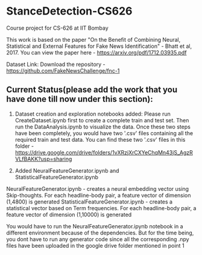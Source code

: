 # StanceDetection-CS626
Course project for CS-626 at IIT Bombay

This work is based on the paper "On the Benefit of Combining Neural, Statistical and External Features for Fake News Identification" - Bhatt et al, 2017. You can view the paper here - https://arxiv.org/pdf/1712.03935.pdf 

Dataset Link: Download the repository - https://github.com/FakeNewsChallenge/fnc-1


## Current Status(please add the work that you have done till now under this section):

1. Dataset creation and exploration notebooks added: Please run CreateDataset.ipynb first to create a complete train and test set. Then run the DataAnalysis.ipynb to visualize the data. Once these two steps have been completely, you would have two '.csv' files containing all the required train and test data. You can find these two '.csv' files in this folder - https://drive.google.com/drive/folders/1vXRzjXrCXYeChqMn43jS_AgzRVLfBAKK?usp=sharing

2. Added NeuralFeatureGenerator.ipynb and StatisticalFeatureGenerator.ipynb 

  NeuralFeatureGenerator.ipynb - creates a neural embedding vector using Skip-thoughts. For each headline-body pair, a feature vector of dimension (1,4800) is generated
  StatisticalFeatureGenerator.ipynb - creates a statistical vector based on Term frequencies. For each headline-body pair, a feature vector of dimension (1,10000) is generated 

  You would have to run the NeuralFeatureGenerator.ipynb notebook in a different environment because of the dependencies. But for the time being, you dont have to run any           generator code since all the corresponding .npy files have been uploaded in the google drive folder mentioned in point 1

